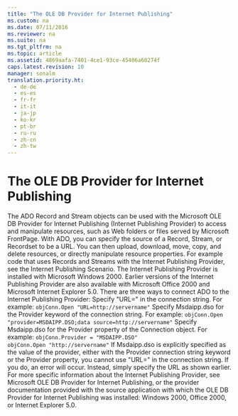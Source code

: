 ```yaml
---
title: "The OLE DB Provider for Internet Publishing"
ms.custom: na
ms.date: 07/11/2016
ms.reviewer: na
ms.suite: na
ms.tgt_pltfrm: na
ms.topic: article
ms.assetid: 4869aafa-7401-4ce1-93ce-45406a60274f
caps.latest.revision: 10
manager: sonalm
translation.priority.ht: 
  - de-de
  - es-es
  - fr-fr
  - it-it
  - ja-jp
  - ko-kr
  - pt-br
  - ru-ru
  - zh-cn
  - zh-tw
---
```

# The OLE DB Provider for Internet Publishing
<?xml version="1.0" encoding="utf-8"?>
<developerReferenceWithoutSyntaxDocument xmlns="http://ddue.schemas.microsoft.com/authoring/2003/5" xmlns:xlink="http://www.w3.org/1999/xlink" xmlns:xsi="http://www.w3.org/2001/XMLSchema-instance" xsi:schemaLocation="http://ddue.schemas.microsoft.com/authoring/2003/5 http://dduestorage.blob.core.windows.net/ddueschema/developer.xsd">
  <introduction>
    <para>The ADO <legacyLink xlink:href="db83ed2c-a8e3-460c-8682-64667e4d5d01">Record</legacyLink> and <legacyLink xlink:href="0514531f-009d-4519-abc3-d727014a39f1">Stream</legacyLink> objects can be used with the Microsoft OLE DB Provider for Internet Publishing (Internet Publishing Provider) to access and manipulate resources, such as Web folders or files served by Microsoft FrontPage. With ADO, you can specify the source of a <legacyBold>Record</legacyBold>, <legacyBold>Stream</legacyBold>, or <legacyLink xlink:href="ede1415f-c3df-4cc5-a05b-2576b2b84b60">Recordset</legacyLink> to be a URL. You can then upload, download, move, copy, and delete resources, or directly manipulate resource properties.</para>
    <para>For example code that uses <legacyBold>Records</legacyBold> and <legacyBold>Streams</legacyBold> with the Internet Publishing Provider, see the <legacyLink xlink:href="2f551969-0fd9-41ee-b81d-100975a4bdc2">Internet Publishing Scenario</legacyLink>.</para>
    <para>The Internet Publishing Provider is installed with Microsoft Windows 2000. Earlier versions of the Internet Publishing Provider are also available with Microsoft Office 2000 and Microsoft Internet Explorer 5.0.</para>
    <para>There are three ways to connect ADO to the Internet Publishing Provider:  </para>
    <list class="bullet">
      <listItem>
        <para>Specify "URL=" in the connection string. For example: </para>
        <code>objConn.Open "URL=http://servername"</code>
      </listItem>
      <listItem>
        <para>Specify Msdaipp.dso for the <legacyItalic>Provider</legacyItalic> keyword of the connection string. For example: </para>
        <code>objConn.Open "provider=MSDAIPP.DSO;data source=http://servername"</code>
      </listItem>
      <listItem>
        <para>Specify Msdaipp.dso for the <legacyLink xlink:href="0ff70e72-0061-4ffc-90fb-e3ea23129bb2">Provider</legacyLink> property of the <legacyLink xlink:href="ef6b1824-5b12-43db-89d7-8f3d13896d4d">Connection</legacyLink> object. For example: </para>
        <code>objConn.Provider = "MSDAIPP.DSO"
objConn.Open "http://servername"</code>
      </listItem>
    </list>
    <alert class="note">
      <para>If Msdaipp.dso is explicitly specified as the value of the provider, either with the <legacyItalic>Provider</legacyItalic> connection string keyword or the <legacyBold>Provider</legacyBold> property, you cannot use "URL=" in the connection string. If you do, an error will occur. Instead, simply specify the URL as shown earlier.</para>
    </alert>
    <para>For more specific information about the Internet Publishing Provider, see <legacyLink xlink:href="66a208d9-b580-4655-a41e-1d36e5b5bfca">Microsoft OLE DB Provider for Internet Publishing</legacyLink>, or the provider documentation provided with the source application with which the OLE DB Provider for Internet Publishing was installed: Windows 2000, Office 2000, or Internet Explorer 5.0.</para>
  </introduction>
  <relatedTopics />
</developerReferenceWithoutSyntaxDocument>